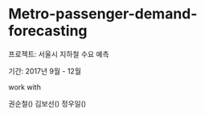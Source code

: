 # Metro-passenger-demand-forecasting

프로젝트: 서울시 지하철 수요 예측 

기간: 2017년 9월 - 12월 


work with

권순철()
김보선()
정우일()
